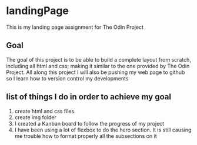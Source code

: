 # landingPage

This is my landing page assignment for The Odin Project

## Goal
The goal of this project is to be able to build a complete layout from scratch, including all html and css; making it similar to the one provided by The Odin Project.
All along this project I will also be pushing my web page to github so I learn how to version control my developments

## list of things I do in order to achieve my goal
1. create html and css files.
2. create img folder
3. I created a Kanban board to follow the progress of my project
4. I have been using a lot of flexbox to do the hero section. It is still causing me trouble how to format properly all the subsections on it


## 
